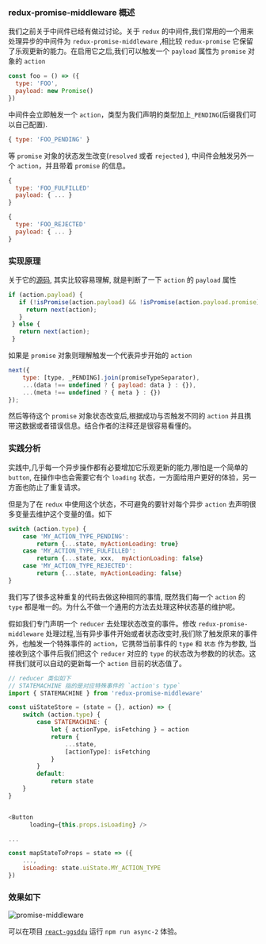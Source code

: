 ### redux-promise-middleware 概述

我们之前关于中间件已经有做过讨论。关于 `redux` 的中间件,我们常用的一个用来处理异步的中间件为 `redux-promise-middleware` ,相比较 `redux-promise` 它保留了乐观更新的能力。在启用它之后,我们可以触发一个 `payload` 属性为 `promise` 对象的 `action`

```javascript
const foo = () => ({
  type: 'FOO',
  payload: new Promise()
})
```

中间件会立即触发一个 `action`，类型为我们声明的类型加上`_PENDING`(后缀我们可以自己配置).

```javascript
{ type: 'FOO_PENDING' }
```

等 `promise` 对象的状态发生改变(`resolved` 或者 `rejected` ), 中间件会触发另外一个 `action`，并且带着 `promise` 的信息。

```javascript
{
  type: 'FOO_FULFILLED'
  payload: { ... }
}

{
  type: 'FOO_REJECTED'
  payload: { ... }
}
```

### 实现原理

关于它的[源码](https://github.com/pburtchaell/redux-promise-middleware/blob/master/src/index.js), 其实比较容易理解, 就是判断了一下 `action` 的 `payload` 属性
```javascript
if (action.payload) {
   if (!isPromise(action.payload) && !isPromise(action.payload.promise)) {
	 return next(action);
   }
 } else {
   return next(action);
 }
```

如果是 `promise` 对象则理解触发一个代表异步开始的 `action`

```javascript
next({
	type: [type, _PENDING].join(promiseTypeSeparator),
	...(data !== undefined ? { payload: data } : {}),
	...(meta !== undefined ? { meta } : {})
});
```

然后等待这个 `promise` 对象状态改变后,根据成功与否触发不同的 `action` 并且携带这数据或者错误信息。结合作者的注释还是很容易看懂的。

### 实践分析

实践中,几乎每一个异步操作都有必要增加它乐观更新的能力,哪怕是一个简单的 `button`, 在操作中也会需要它有个 `loading` 状态，一方面给用户更好的体验，另一方面也防止了重复请求。

但是为了在 `redux` 中使用这个状态，不可避免的要针对每个异步 `action` 去声明很多变量去维护这个变量的值。如下

```javascript
switch (action.type) {
	case 'MY_ACTION_TYPE_PENDING':
		return {...state, myActionLoading: true}
	case 'MY_ACTION_TYPE_FULFILLED':
		return {...state, xxx,  myActionLoading: false}
	case 'MY_ACTION_TYPE_REJECTED':
		return {...state, myActionLoading: false}
}
```

我们写了很多这种重复的代码去做这种相同的事情, 既然我们每一个 `action` 的 `type` 都是唯一的。为什么不做一个通用的方法去处理这种状态基的维护呢。

假如我们专门声明一个 `reducer` 去处理状态改变的事件。修改 `redux-promise-middleware` 处理过程,当有异步事件开始或者状态改变时,我们除了触发原来的事件外，也触发一个特殊事件的 `action`，它携带当前事件的 `type` 和 `状态` 作为参数, 当接收到这个事件后我们把这个 `reducer` 对应的 `type` 的状态改为参数的的状态。这样我们就可以自动的更新每一个 `action` 目前的状态值了。

```javascript
// reducer 类似如下
// STATEMACHINE 指的是对应特殊事件的 `action's type`
import { STATEMACHINE } from 'redux-promise-middleware'

const uiStateStore = (state = {}, action) => {
	switch (action.type) {
		case STATEMACHINE: {
			let { actionType, isFetching } = action
			return {
				...state,
				[actionType]: isFetching
			}
		}
		default:
			return state
	}
}


<Button
      loading={this.props.isLoading} />

...

const mapStateToProps = state => ({
    ...,
    isLoading: state.uiState.MY_ACTION_TYPE
})

```

### 效果如下

![promise-middleware](https://hazyzh.oss-cn-shenzhen.aliyuncs.com/imgs/redux/WechatIMG42.jpeg)

可以在项目 [`react-ggsddu`](https://github.com/Hazyzh/reacts-ggsddu) 运行 `npm run async-2` 体验。
